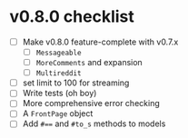 # v0.8.0 checklist

- [ ] Make v0.8.0 feature-complete with v0.7.x
  - [ ] `Messageable`
  - [ ] `MoreComments` and expansion
  - [ ] `Multireddit`
- [ ] set limit to 100 for streaming
- [ ] Write tests (oh boy)
- [ ] More comprehensive error checking
- [ ] A `FrontPage` object
- [ ] Add `#==` and `#to_s` methods to models
